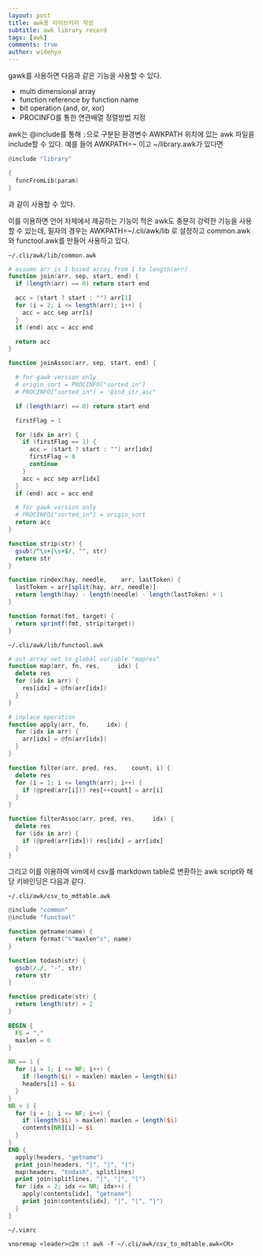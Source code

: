```yaml
---
layout: post
title: awk용 라이브러리 작성
subtitle: awk library record
tags: [awk]
comments: true
author: widehyo
---
```


gawk를 사용하면 다음과 같은 기능을 사용할 수 있다.
- multi dimensional array
- function reference by function name
- bit operation (and, or, xor)
- PROCINFO를 통한 연관배열 정렬방법 지정

awk는 @include를 통해 `:`으로 구분된 환경변수 AWKPATH 위치에 있는 awk 파일을 include할 수 있다. 예를 들어 AWKPATH=~ 이고 ~/library.awk가 있다면
```awk
@include "library"

{
  funcFromLib(param)
}
```
과 같이 사용할 수 있다.

이를 이용하면 언어 자체에서 제공하는 기능이 적은 awk도 충분히 강력한 기능을 사용할 수 있는데, 필자의 경우는 AWKPATH=~/.cli/awk/lib 로 설정하고 common.awk와 functool.awk를 만들어 사용하고 있다.

`~/.cli/awk/lib/common.awk`
```awk
# assume arr is 1 based array from 1 to length(arr)
function join(arr, sep, start, end) {
  if (length(arr) == 0) return start end

  acc = (start ? start : "") arr[1]
  for (i = 2; i <= length(arr); i++) {
    acc = acc sep arr[i]
  }
  if (end) acc = acc end

  return acc
}

function joinAssoc(arr, sep, start, end) {

  # for gawk version only
  # origin_sort = PROCINFO["sorted_in"]
  # PROCINFO["sorted_in"] = "@ind_str_asc"

  if (length(arr) == 0) return start end

  firstFlag = 1

  for (idx in arr) {
    if (firstFlag == 1) {
      acc = (start ? start : "") arr[idx]
      firstFlag = 0
      continue
    }
    acc = acc sep arr[idx]
  }
  if (end) acc = acc end

  # for gawk version only
  # PROCINFO["sorted_in"] = origin_sort
  return acc
}

function strip(str) {
  gsub(/^\s+|\s+$/, "", str)
  return str
}

function rindex(hay, needle,    arr, lastToken) {
  lastToken = arr[split(hay, arr, needle)]
  return length(hay) - length(needle) - length(lastToken) + 1
}

function format(fmt, target) {
  return sprintf(fmt, strip(target))
}
```

`~/.cli/awk/lib/functool.awk`
```awk
# out array set to global variable "mapres"
function map(arr, fn, res,     idx) {
  delete res
  for (idx in arr) {
    res[idx] = @fn(arr[idx])
  }
}

# inplace operation
function apply(arr, fn,     idx) {
  for (idx in arr) {
    arr[idx] = @fn(arr[idx])
  }
}

function filter(arr, pred, res,    count, i) {
  delete res
  for (i = 1; i <= length(arr); i++) {
    if (@pred(arr[i])) res[++count] = arr[i]
  }
}

function filterAssoc(arr, pred, res,     idx) {
  delete res
  for (idx in arr) {
    if (@pred(arr[idx])) res[idx] = arr[idx]
  }
}
```


그리고 이를 이용하여 vim에서 csv를 markdown table로 변환하는 awk script와 해당 키바인딩은 다음과 같다.

`~/.cli/awk/csv_to_mdtable.awk`
```awk
@include "common"
@include "functool"

function getname(name) {
  return format("%"maxlen"s", name)
}

function todash(str) {
  gsub(/./, "-", str)
  return str
}

function predicate(str) {
  return length(str) > 2
}

BEGIN {
  FS = ","
  maxlen = 0
}

NR == 1 {
  for (i = 1; i <= NF; i++) {
    if (length($i) > maxlen) maxlen = length($i)
    headers[i] = $i
  }
}
NR > 1 {
  for (i = 1; i <= NF; i++) {
    if (length($i) > maxlen) maxlen = length($i)
    contents[NR][i] = $i
  }
}
END {
  apply(headers, "getname")
  print join(headers, "|", "|", "|")
  map(headers, "todash", splitlines)
  print join(splitlines, "|", "|", "|")
  for (idx = 2; idx <= NR; idx++) {
    apply(contents[idx], "getname")
    print join(contents[idx], "|", "|", "|")
  }
}

```

`~/.vimrc`

`vnoremap <leader>c2m :! awk -f ~/.cli/awk/csv_to_mdtable.awk<CR>`
